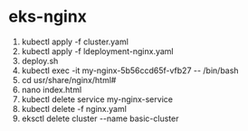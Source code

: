# eks-nginx

1) kubectl apply -f cluster.yaml
2) kubectl apply -f ldeployment-nginx.yaml
3) deploy.sh
4) kubectl exec -it my-nginx-5b56ccd65f-vfb27 -- /bin/bash
5) cd usr/share/nginx/html#
6) nano index.html
7) kubectl  delete service my-nginx-service
8) kubectl delete -f nginx.yaml 
9) eksctl delete cluster --name basic-cluster
